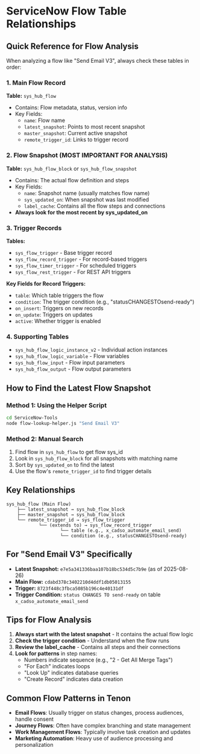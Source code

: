 # ServiceNow Flow Table Relationships

## Quick Reference for Flow Analysis

When analyzing a flow like "Send Email V3", always check these tables in order:

### 1. Main Flow Record
**Table:** `sys_hub_flow`
- Contains: Flow metadata, status, version info
- Key Fields:
  - `name`: Flow name
  - `latest_snapshot`: Points to most recent snapshot
  - `master_snapshot`: Current active snapshot
  - `remote_trigger_id`: Links to trigger record

### 2. Flow Snapshot (MOST IMPORTANT FOR ANALYSIS)
**Table:** `sys_hub_flow_block` or `sys_hub_flow_snapshot`
- Contains: The actual flow definition and steps
- Key Fields:
  - `name`: Snapshot name (usually matches flow name)
  - `sys_updated_on`: When snapshot was last modified
  - `label_cache`: Contains all the flow steps and connections
- **Always look for the most recent by sys_updated_on**

### 3. Trigger Records
**Tables:**
- `sys_flow_trigger` - Base trigger record
- `sys_flow_record_trigger` - For record-based triggers
- `sys_flow_timer_trigger` - For scheduled triggers
- `sys_flow_rest_trigger` - For REST API triggers

**Key Fields for Record Triggers:**
- `table`: Which table triggers the flow
- `condition`: The trigger condition (e.g., "statusCHANGESTOsend-ready")
- `on_insert`: Triggers on new records
- `on_update`: Triggers on updates
- `active`: Whether trigger is enabled

### 4. Supporting Tables
- `sys_hub_flow_logic_instance_v2` - Individual action instances
- `sys_hub_flow_logic_variable` - Flow variables
- `sys_hub_flow_input` - Flow input parameters
- `sys_hub_flow_output` - Flow output parameters

## How to Find the Latest Flow Snapshot

### Method 1: Using the Helper Script
```bash
cd ServiceNow-Tools
node flow-lookup-helper.js "Send Email V3"
```

### Method 2: Manual Search
1. Find flow in `sys_hub_flow` to get flow sys_id
2. Look in `sys_hub_flow_block` for all snapshots with matching name
3. Sort by `sys_updated_on` to find the latest
4. Use the flow's `remote_trigger_id` to find trigger details

## Key Relationships

```
sys_hub_flow (Main Flow)
    ├── latest_snapshot → sys_hub_flow_block
    ├── master_snapshot → sys_hub_flow_block
    └── remote_trigger_id → sys_flow_trigger
            └── (extends to) → sys_flow_record_trigger
                    └── table (e.g., x_cadso_automate_email_send)
                    └── condition (e.g., statusCHANGESTOsend-ready)
```

## For "Send Email V3" Specifically

- **Latest Snapshot:** `e7e5a341336baa107b18bc534d5c7b9e` (as of 2025-08-26)
- **Main Flow:** `cdabd378c3402210d4ddf1db05013155`
- **Trigger:** `8723f448c3fbca5085b196c4e40131df`
- **Trigger Condition:** `status CHANGES TO send-ready` on table `x_cadso_automate_email_send`

## Tips for Flow Analysis

1. **Always start with the latest snapshot** - It contains the actual flow logic
2. **Check the trigger condition** - Understand when the flow runs
3. **Review the label_cache** - Contains all steps and their connections
4. **Look for patterns** in step names:
   - Numbers indicate sequence (e.g., "2 - Get All Merge Tags")
   - "For Each" indicates loops
   - "Look Up" indicates database queries
   - "Create Record" indicates data creation

## Common Flow Patterns in Tenon

- **Email Flows**: Usually trigger on status changes, process audiences, handle consent
- **Journey Flows**: Often have complex branching and state management
- **Work Management Flows**: Typically involve task creation and updates
- **Marketing Automation**: Heavy use of audience processing and personalization